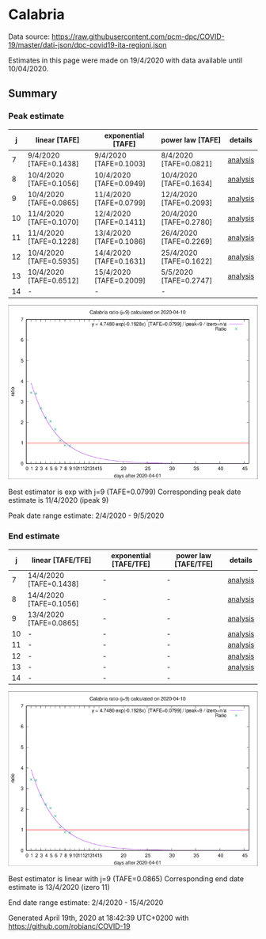 # Calabria


Data source: https://raw.githubusercontent.com/pcm-dpc/COVID-19/master/dati-json/dpc-covid19-ita-regioni.json

Estimates in this page were made on 19/4/2020 with data available until 10/04/2020.


## Summary 

### Peak estimate 
|j|linear [TAFE]|exponential [TAFE]|power law [TAFE]|details|
|---|----|-----------|---------|-------|
|7|9/4/2020 [TAFE=0.1438]|9/4/2020 [TAFE=0.1003]|8/4/2020 [TAFE=0.0821]|[analysis](COVID-19_calabria_j7_2020-04-10.md)|
|8|10/4/2020 [TAFE=0.1056]|10/4/2020 [TAFE=0.0949]|10/4/2020 [TAFE=0.1634]|[analysis](COVID-19_calabria_j8_2020-04-10.md)|
|9|10/4/2020 [TAFE=0.0865]|11/4/2020 [TAFE=0.0799]|12/4/2020 [TAFE=0.2093]|[analysis](COVID-19_calabria_j9_2020-04-10.md)|
|10|11/4/2020 [TAFE=0.1070]|12/4/2020 [TAFE=0.1411]|20/4/2020 [TAFE=0.2780]|[analysis](COVID-19_calabria_j10_2020-04-10.md)|
|11|11/4/2020 [TAFE=0.1228]|13/4/2020 [TAFE=0.1086]|26/4/2020 [TAFE=0.2269]|[analysis](COVID-19_calabria_j11_2020-04-10.md)|
|12|10/4/2020 [TAFE=0.5935]|14/4/2020 [TAFE=0.1631]|25/4/2020 [TAFE=0.1622]|[analysis](COVID-19_calabria_j12_2020-04-10.md)|
|13|10/4/2020 [TAFE=0.6512]|15/4/2020 [TAFE=0.2009]|5/5/2020 [TAFE=0.2747]|[analysis](COVID-19_calabria_j13_2020-04-10.md)|
|14|-|-|-||

![best peak estimate](COVID-19_calabria_j9_2020-04-10.png)

Best estimator is exp with j=9 (TAFE=0.0799)
Corresponding peak date estimate is 11/4/2020 (ipeak 9)


Peak date range estimate: 2/4/2020 - 9/5/2020

### End estimate 
|j|linear [TAFE/TFE]|exponential [TAFE/TFE]|power law [TAFE/TFE]|details|
|---|----|-----------|---------|-------|
|7|14/4/2020 [TAFE=0.1438]|-|-|[analysis](COVID-19_calabria_j7_2020-04-10.md)|
|8|14/4/2020 [TAFE=0.1056]|-|-|[analysis](COVID-19_calabria_j8_2020-04-10.md)|
|9|13/4/2020 [TAFE=0.0865]|-|-|[analysis](COVID-19_calabria_j9_2020-04-10.md)|
|10|-|-|-|[analysis](COVID-19_calabria_j10_2020-04-10.md)|
|11|-|-|-|[analysis](COVID-19_calabria_j11_2020-04-10.md)|
|12|-|-|-|[analysis](COVID-19_calabria_j12_2020-04-10.md)|
|13|-|-|-|[analysis](COVID-19_calabria_j13_2020-04-10.md)|
|14|-|-|-||

![best zero estimate](COVID-19_calabria_j9_2020-04-10.png)

Best estimator is linear with j=9 (TAFE=0.0865)
Corresponding end date estimate is 13/4/2020 (izero 11)


End date range estimate: 2/4/2020 - 15/4/2020

Generated April 19th, 2020 at 18:42:39 UTC+0200 with https://github.com/robianc/COVID-19
